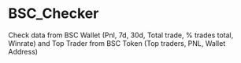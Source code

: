 # BSC_Checker
Check data from BSC Wallet (Pnl, 7d, 30d, Total trade, % trades total, Winrate) and Top Trader from BSC Token (Top traders, PNL, Wallet Address)

